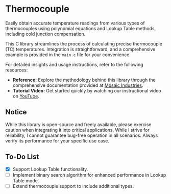 # Thermocouple

Easily obtain accurate temperature readings from various types of thermocouples using polynomial equations and Lookup Table methods, including cold junction compensation.

This C library streamlines the process of calculating precise thermocouple (TC) temperatures. Integration is straightforward, and a comprehensive example is provided in the `main.c` file for your convenience.

For detailed insights and usage instructions, refer to the following resources:

- **Reference:** Explore the methodology behind this library through the comprehensive documentation provided at [Mosaic Industries](http://www.mosaic-industries.com/embedded-systems/microcontroller-projects/microcontroller).
- **Tutorial Video:** Get started quickly by watching our instructional video on [YouTube](https://youtu.be/kuQf-JUNUAA).

## Notice

While this library is open-source and freely available, please exercise caution when integrating it into critical applications. While I strive for reliability, I cannot guarantee bug-free operation in all scenarios. Always verify its performance for your specific use case.

## To-Do List

- [x] Support Lookup Table functionality.
- [ ] Implement binary search algorithm for enhanced performance in Lookup Table mode.
- [ ] Extend thermocouple support to include additional types.
